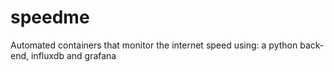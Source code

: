 # speedme
Automated containers that monitor the internet speed using: a python back-end, influxdb and grafana
